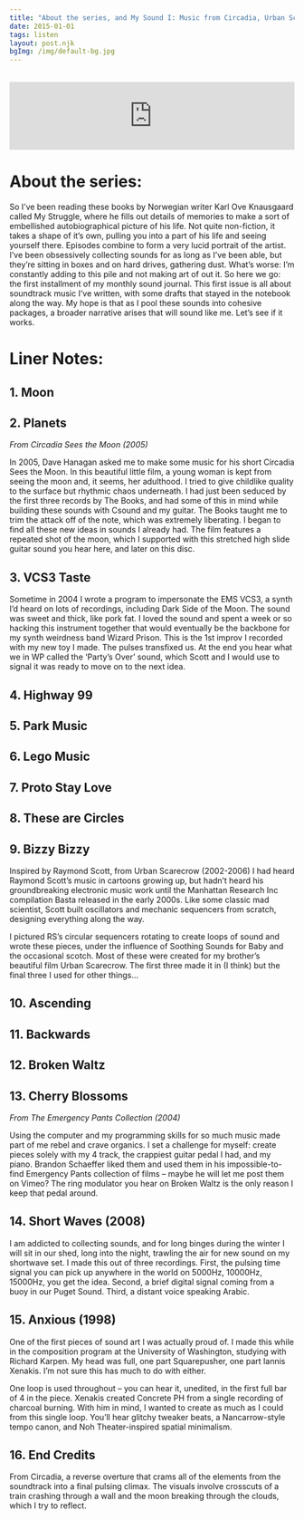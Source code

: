 ```yaml
---
title: "About the series, and My Sound I: Music from Circadia, Urban Scarecrow, Emergency Pants "
date: 2015-01-01
tags: listen
layout: post.njk
bgImg: /img/default-bg.jpg
---
```

<br/>
<iframe style="border: 0; width: 100%; height: 120px;" src="https://bandcamp.com/EmbeddedPlayer/album=204429516/size=large/bgcol=ffffff/linkcol=0687f5/tracklist=false/artwork=small/transparent=true/" seamless><a href="https://listenfastermusic.bandcamp.com/album/my-sound-i-soundtracks">My Sound I: Soundtracks by Ben McAllister</a></iframe>

# About the series:

So I’ve been reading these books by Norwegian writer Karl Ove 
Knausgaard called My Struggle, where he fills out details of memories to
 make a sort of embellished autobiographical picture of his life. Not 
quite non-fiction, it takes a shape of it’s own, pulling you into a part
 of his life and seeing yourself there. Episodes combine to form a very 
lucid portrait of the artist.
I’ve been obsessively collecting sounds for as long as I’ve been 
able, but they’re sitting in boxes and on hard drives, gathering dust. 
What’s worse: I’m constantly adding to this pile and not making art of 
out it. So here we go: the first installment of my monthly sound 
journal. This first issue is all about soundtrack music I’ve written, 
with some drafts that stayed in the notebook along the way.
My hope is that as I pool these sounds into cohesive packages, a 
broader narrative arises that will sound like me. Let’s see if it works.


# Liner Notes:

## 1. Moon
## 2. Planets
_From Circadia Sees the Moon (2005)_

In 2005, Dave Hanagan asked me to make some music for his short
Circadia Sees the Moon. In this beautiful little film, a young woman is
kept from seeing the moon and, it seems, her adulthood. I tried to give
childlike quality to the surface but rhythmic chaos underneath. I had
just been seduced by the first three records by The Books, and had some
of this in mind while building these sounds with Csound and my guitar.
The Books taught me to trim the attack off of the note, which was
extremely liberating. I began to find all these new ideas in sounds I
already had. The film features a repeated shot of the moon, which I
supported with this stretched high slide guitar sound you hear here, and
later on this disc.

## 3. VCS3 Taste

Sometime in 2004 I wrote a program to impersonate the EMS VCS3, a synth
I’d heard on lots of recordings, including Dark Side of the Moon. The
sound was sweet and thick, like pork fat. I loved the sound and spent a
week or so hacking this instrument together that would eventually be the
backbone for my synth weirdness band Wizard Prison. This is the 1st
improv I recorded with my new toy I made. The pulses transfixed us. At
the end you hear what we in WP called the ‘Party’s Over’ sound, which
Scott and I would use to signal it was ready to move on to the next
idea.


## 4. Highway 99
## 5. Park Music
## 6. Lego Music
## 7. Proto Stay Love
## 8. These are Circles
## 9. Bizzy Bizzy

Inspired by Raymond Scott, from Urban Scarecrow (2002-2006)
I had heard Raymond Scott’s music in cartoons growing up, but hadn’t
heard his groundbreaking electronic music work until the Manhattan
Research Inc compilation Basta released in the early 2000s. Like some
classic mad scientist, Scott built oscillators and mechanic sequencers
from scratch, designing everything along the way.

I pictured RS’s circular sequencers rotating to create loops of sound
and wrote these pieces, under the influence of Soothing Sounds for Baby
and the occasional scotch. Most of these were created for my brother’s
beautiful film Urban Scarecrow. The first three made it in (I think) but
the final three I used for other things…

## 10. Ascending
## 11. Backwards
## 12. Broken Waltz
## 13. Cherry Blossoms

_From The Emergency Pants Collection (2004)_

Using the computer and my programming skills for so much music made
part of me rebel and crave organics. I set a challenge for myself:
create pieces solely with my 4 track, the crappiest guitar pedal I had,
and my piano. Brandon Schaeffer liked them and used them in his
impossible-to-find Emergency Pants collection of films – maybe he will
let me post them on Vimeo? The ring modulator you hear on Broken Waltz
is the only reason I keep that pedal around.

## 14. Short Waves (2008)

I am addicted to collecting sounds, and for long binges during the
winter I will sit in our shed, long into the night, trawling the air for
new sound on my shortwave set. I made this out of three recordings.
First, the pulsing time signal you can pick up anywhere in the world on
5000Hz, 10000Hz, 15000Hz, you get the idea. Second, a brief digital
signal coming from a buoy in our Puget Sound. Third, a distant voice
speaking Arabic.

## 15. Anxious (1998)

One of the first pieces of sound art I was actually proud of. I made
this while in the composition program at the University of Washington,
studying with Richard Karpen. My head was full, one part Squarepusher,
one part Iannis Xenakis. I’m not sure this has much to do with either.

One loop is used throughout – you can hear it, unedited, in the first
full bar of 4 in the piece. Xenakis created Concrete PH from a single
recording of charcoal burning. With him in mind, I wanted to create as
much as I could from this single loop. You’ll hear glitchy tweaker
beats, a Nancarrow-style tempo canon, and Noh Theater-inspired spatial
minimalism.

## 16. End Credits

From Circadia, a reverse overture that crams all of the elements from
the soundtrack into a final pulsing climax. The visuals involve
crosscuts of a train crashing through a wall and the moon breaking
through the clouds, which I try to reflect.
